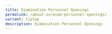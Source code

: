```yaml
---
title: Examination Personnel Openings
permalink: /about-us/exam-personnel-openings/
variant: tiptap
description: Examination Personnel Openings
---
```

